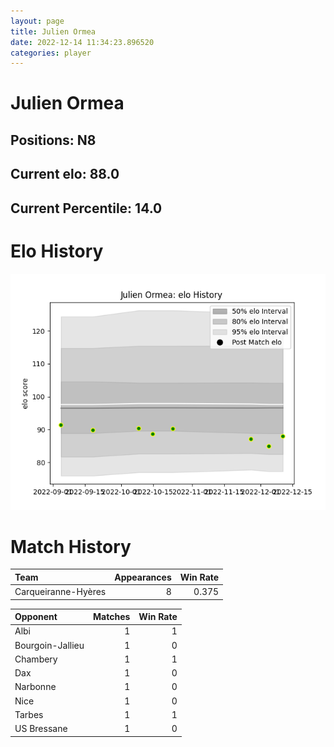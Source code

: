 ```yaml
---  
layout: page  
title: Julien Ormea  
date: 2022-12-14 11:34:23.896520  
categories: player  
---
```

# Julien Ormea

## Positions: N8

## Current elo: 88.0

## Current Percentile: 14.0

# Elo History


![elo history](history_JulienOrmea.png)
# Match History


| Team                |   Appearances |   Win Rate |
|:--------------------|--------------:|-----------:|
| Carqueiranne-Hyères |             8 |      0.375 |

| Opponent         |   Matches |   Win Rate |
|:-----------------|----------:|-----------:|
| Albi             |         1 |          1 |
| Bourgoin-Jallieu |         1 |          0 |
| Chambery         |         1 |          1 |
| Dax              |         1 |          0 |
| Narbonne         |         1 |          0 |
| Nice             |         1 |          0 |
| Tarbes           |         1 |          1 |
| US Bressane      |         1 |          0 |